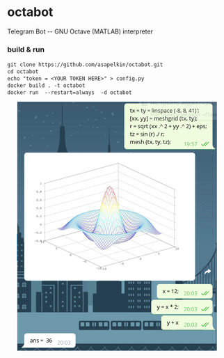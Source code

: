 # octabot
Telegram Bot -- GNU Octave (MATLAB) interpreter 

### build & run
```
git clone https://github.com/asapelkin/octabot.git 
cd octabot
echo "token = <YOUR TOKEN HERE>" > config.py
docker build . -t octabot
docker run  --restart=always  -d octabot
```
 <p align="center">
  <img src="https://raw.githubusercontent.com/asapelkin/octabot/master/img.png" /> 
</p>






